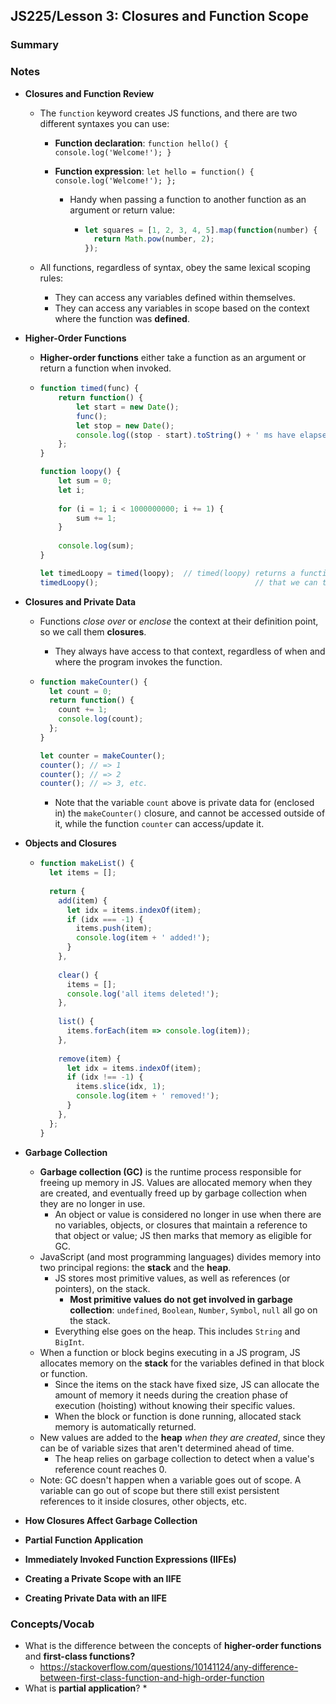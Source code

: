 ## JS225/Lesson 3: Closures and Function Scope

### Summary

### Notes

* **Closures and Function Review**

  * The `function` keyword creates JS functions, and there are two different syntaxes you can use:

    * **Function declaration**: `function hello() { console.log('Welcome!'); }`

    * **Function expression**: `let hello = function() { console.log('Welcome!'); };`

      * Handy when passing a function to another function as an argument or return value:

        * ```javascript
          let squares = [1, 2, 3, 4, 5].map(function(number) {
            return Math.pow(number, 2);
          });
          ```

  * All functions, regardless of syntax, obey the same lexical scoping rules:

    * They can access any variables defined within themselves.
    * They can access any variables in scope based on the context where the function was **defined**.

* **Higher-Order Functions**

  * **Higher-order functions** either take a function as an argument or return a function when invoked.

  * ```javascript
    function timed(func) {
        return function() {
            let start = new Date();
            func();
            let stop = new Date();
            console.log((stop - start).toString() + ' ms have elapsed');
        };
    }
    
    function loopy() {
        let sum = 0;
        let i;
        
        for (i = 1; i < 1000000000; i += 1) {
            sum += 1;
        }
        
        console.log(sum);
    }
    
    let timedLoopy = timed(loopy); 	// timed(loopy) returns a function
    timedLoopy(); 									// that we can then call
    ```

* **Closures and Private Data**

  * Functions *close over* or *enclose* the context at their definition point, so we call them **closures**.

    * They always have access to that context, regardless of when and where the program invokes the function. 

  * ```javascript
    function makeCounter() {
      let count = 0;
      return function() {
        count += 1;
        console.log(count);
      };
    }
    
    let counter = makeCounter();
    counter(); // => 1
    counter(); // => 2
    counter(); // => 3, etc.
    ```

    * Note that the variable `count` above is private data for (enclosed in) the `makeCounter()` closure, and cannot be accessed outside of it, while the function `counter` can access/update it.

* **Objects and Closures**

  * ```javascript
    function makeList() {
      let items = [];
      
      return {
        add(item) {
          let idx = items.indexOf(item);
          if (idx === -1) {
            items.push(item);
            console.log(item + ' added!');
          }
        },
        
        clear() {
          items = [];
          console.log('all items deleted!');
        },
        
        list() {
          items.forEach(item => console.log(item));
        },
        
        remove(item) {
          let idx = items.indexOf(item);
          if (idx !== -1) {
            items.slice(idx, 1);
            console.log(item + ' removed!');
          }
        },
      };
    }
    ```

* **Garbage Collection**

  * **Garbage collection (GC)** is the runtime process responsible for freeing up memory in JS. Values are allocated memory when they are created, and eventually freed up by garbage collection when they are no longer in use.
    * An object or value is considered no longer in use when there are no variables, objects, or closures that maintain a reference to that object or value; JS then marks that memory as eligible for GC. 
  * JavaScript (and most programming languages) divides memory into two principal regions: the **stack** and the **heap**. 
    * JS stores most primitive values, as well as references (or pointers), on the stack. 
      * **Most primitive values do not get involved in garbage collection**: `undefined`, `Boolean`, `Number`, `Symbol`, `null` all go on the stack. 
    * Everything else goes on the heap. This includes `String` and `BigInt`.
  * When a function or block begins executing in a JS program, JS allocates memory on the **stack** for the variables defined in that block or function. 
    * Since the items on the stack have fixed size, JS can allocate the amount of memory it needs during the creation phase of execution (hoisting) without knowing their specific values.
    * When the block or function is done running, allocated stack memory is automatically returned.
  * New values are added to the **heap** *when they are created*, since they can be of variable sizes that aren't determined ahead of time.
    * The heap relies on garbage collection to detect when a value's reference count reaches 0.
  * Note: GC doesn't happen when a variable goes out of scope. A variable can go out of scope but there still exist persistent references to it inside closures, other objects, etc.

* **How Closures Affect Garbage Collection**

* **Partial Function Application**

* **Immediately Invoked Function Expressions (IIFEs)**

* **Creating a Private Scope with an IIFE**

* **Creating Private Data with an IIFE**

### Concepts/Vocab

* What is the difference between the concepts of **higher-order functions** and **first-class functions?**
  * https://stackoverflow.com/questions/10141124/any-difference-between-first-class-function-and-high-order-function
* What is **partial application**?
  * 
